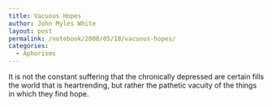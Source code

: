 ```yaml
---
title: Vacuous Hopes
author: John Myles White
layout: post
permalink: /notebook/2008/05/18/vacuous-hopes/
categories:
  - Aphorisms
---
```


It is not the constant suffering that the chronically depressed are certain fills the world that is heartrending, but rather the pathetic vacuity of the things in which they find hope.

